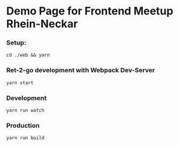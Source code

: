 
# Demo Page for Frontend Meetup Rhein-Neckar

### Setup:

`cd ./web && yarn`

### Ret-2-go development with Webpack Dev-Server

`yarn start`

### Development 

`yarn run watch`

### Production

`yarn run build`